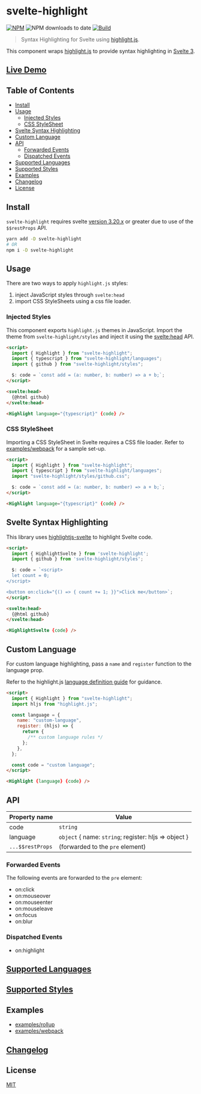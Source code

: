 # svelte-highlight

[![NPM][npm]][npm-url]
![NPM downloads to date](https://img.shields.io/npm/dt/svelte-highlight)
[![Build][build]][build-badge]

> Syntax Highlighting for Svelte using [highlight.js](https://github.com/highlightjs/highlight.js).

This component wraps [highlight.js](https://github.com/highlightjs/highlight.js) to provide syntax highlighting in [Svelte 3](https://github.com/sveltejs/svelte).

## [Live Demo](https://metonym.github.io/svelte-highlight)

## Table of Contents

- [Install](#install)
- [Usage](#usage)
  - [Injected Styles](#injected-styles)
  - [CSS StyleSheet](#css-stylesheet)
- [Svelte Syntax Highlighting](#svelte-syntax-highlighting)
- [Custom Language](#custom-language)
- [API](#api)
  - [Forwarded Events](#forwarded-events)
  - [Dispatched Events](#dispatched-events)
- [Supported Languages](#supported-languages)
- [Supported Styles](#supported-styles)
- [Examples](#examples)
- [Changelog](#changelog)
- [License](#license)

## Install

`svelte-highlight` requires svelte [version 3.20.x](https://github.com/sveltejs/svelte/blob/master/CHANGELOG.md#3200) or greater due to use of the `$$restProps` API.

```bash
yarn add -D svelte-highlight
# OR
npm i -D svelte-highlight
```

## Usage

There are two ways to apply `highlight.js` styles:

1. inject JavaScript styles through `svelte:head`
2. import CSS StyleSheets using a css file loader.

### Injected Styles

This component exports `highlight.js` themes in JavaScript. Import the theme from `svelte-highlight/styles` and inject it using the [svelte:head](https://svelte.dev/docs#svelte_head) API.

```html
<script>
  import { Highlight } from "svelte-highlight";
  import { typescript } from "svelte-highlight/languages";
  import { github } from "svelte-highlight/styles";

  $: code = `const add = (a: number, b: number) => a + b;`;
</script>

<svelte:head>
  {@html github}
</svelte:head>

<Highlight language="{typescript}" {code} />
```

### CSS StyleSheet

Importing a CSS StyleSheet in Svelte requires a CSS file loader. Refer to [examples/webpack](examples/webpack) for a sample set-up.

```html
<script>
  import { Highlight } from "svelte-highlight";
  import { typescript } from "svelte-highlight/languages";
  import "svelte-highlight/styles/github.css";

  $: code = `const add = (a: number, b: number) => a + b;`;
</script>

<Highlight language="{typescript}" {code} />
```

## Svelte Syntax Highlighting

This library uses [highlightjs-svelte](https://github.com/AlexxNB/highlightjs-svelte) to highlight Svelte code.

```html
<script>
  import { HighlightSvelte } from 'svelte-highlight';
  import { github } from 'svelte-highlight/styles';

  $: code = `<script>
  let count = 0;
</script>

<button on:click="{() => { count += 1; }}">Click me</button>`;
</script>

<svelte:head>
  {@html github}
</svelte:head>

<HighlightSvelte {code} />
```

## Custom Language

For custom language highlighting, pass a `name` and `register` function to the language prop.

Refer to the highlight.js [language definition guide](https://highlightjs.readthedocs.io/en/latest/language-guide.html) for guidance.

```html
<script>
  import { Highlight } from "svelte-highlight";
  import hljs from "highlight.js";

  const language = {
    name: "custom-language",
    register: (hljs) => {
      return {
        /** custom language rules */
      };
    },
  };

  const code = "custom language";
</script>

<Highlight {language} {code} />
```

## API

| Property name    | Value                                                 |
| ---------------- | ----------------------------------------------------- |
| code             | `string`                                              |
| language         | `object` { name: `string`; register: hljs => object } |
| `...$$restProps` | (forwarded to the `pre` element)                      |

### Forwarded Events

The following events are forwarded to the `pre` element:

- on:click
- on:mouseover
- on:mouseenter
- on:mouseleave
- on:focus
- on:blur

### Dispatched Events

- on:highlight

## [Supported Languages](SUPPORTED_LANGUAGES.md)

## [Supported Styles](SUPPORTED_STYLES.md)

## Examples

- [examples/rollup](examples/rollup)
- [examples/webpack](examples/webpack)

## [Changelog](CHANGELOG.md)

## License

[MIT](LICENSE)

[npm]: https://img.shields.io/npm/v/svelte-highlight.svg?color=blue
[npm-url]: https://npmjs.com/package/svelte-highlight
[build]: https://travis-ci.com/metonym/svelte-highlight.svg?branch=master
[build-badge]: https://travis-ci.com/metonym/svelte-highlight
